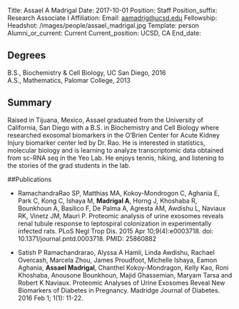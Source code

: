 Title: Assael A Madrigal
Date: 2017-10-01
Position: Staff
Position_suffix: Research Associate I
Affiliation:
Email: aamadrig@ucsd.edu
Fellowship:
Headshot: /images/people/assael_madrigal.jpg
Template: person
Alumni_or_current: Current
Current_position: UCSD, CA
End_date: 
<!-- Status: draft -->

## Degrees
B.S., Biochemistry & Cell Biology, UC San Diego, 2016<br>
A.S., Mathematics, Palomar College, 2013 <br>

## Summary
Raised in Tijuana, Mexico, Assael graduated from the University of California, San Diego with a B.S. in Biochemistry and Cell Biology where researched exosomal biomarkers in the O’Brien Center for Acute Kidney Injury biomarker center led by Dr. Rao. He is interested in statistics, molecular biology and is learning to analyze transcriptomic data obtained from sc-RNA seq in the Yeo Lab.He enjoys tennis, hiking, and listening to the stories of the grad students in the lab.

##Publications
* RamachandraRao SP, Matthias MA, Kokoy-Mondrogon C, Aghania E, Park C, Kong C, Ishaya M, **Madrigal A**, Horng J, Khoshaba R, Bounkhoun A, Basilico F, De Palma A, Agresta AM, Awdishu L, Naviaux RK, Vinetz JM, Mauri P. Proteomic analysis of urine exosomes reveals renal tubule response to leptospiral colonization in experimentally infected rats.PLoS Negl Trop Dis. 2015 Apr 10;9(4):e0003718. doi: 10.1371/journal.pntd.0003718. PMID: 25860882
* Satish P Ramachandrarao, Alyssa A Hamli, Linda Awdishu, Rachael Overcash, Marcela Zhou, James Proudfoot, Michelle Ishaya, Eamon Aghania, **Assael Madrigal**, Chanthel Kokoy-Mondragon, Kelly Kao, Roni Khoshaba, Anousone Bounkhoun, Majid Ghassemian, Maryam Tarsa and Robert K Naviaux. Proteomic Analyses of Urine Exosomes Reveal New Biomarkers of Diabetes in Pregnancy.Madridge Journal of Diabetes. 2016 Feb 1; 1(1): 11-22.